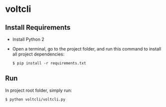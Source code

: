 voltcli
=======

Install Requirements
----------------

- Install Python 2

- Open a terminal, go to the project folder, and run this command to install all project dependencies:

    ```
    $ pip install -r requirements.txt
    ```
      
Run
---
In project root folder, simply run:
```
$ python voltcli/voltcli.py
```
 
